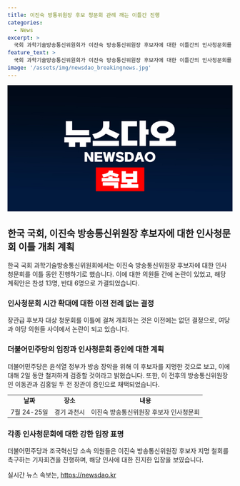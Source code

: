 ```yaml
---
title: 이진숙 방통위원장 후보 청문회 관례 깨는 이틀간 진행
categories:
  - News
excerpt: >
  국회 과학기술방송통신위원회가 이진숙 방송통신위원장 후보자에 대한 이틀간의 인사청문회를 실시하기로 결정했다. 이 뜻밖의 일정은 여론을 끌기에 충분히 이상적이며, 여야 의원들의 투표로 채택되었다. 이는 장관급 후보자에 대한 청문회로는 이례적인 일이다. 이와 관련하여 여당은 철저한 검증을 약속하고 있으며, 반대하는 의견도 있는 가운데 이 논란이 계속될 전망이다.
feature_text: >
  국회 과학기술방송통신위원회가 이진숙 방송통신위원장 후보자에 대한 이틀간의 인사청문회를 실시하기로 결정했다. 이 뜻밖의 일정은 여론을 끌기에 충분히 이상적이며, 여야 의원들의 투표로 채택되었다. 이는 장관급 후보자에 대한 청문회로는 이례적인 일이다. 이와 관련하여 여당은 철저한 검증을 약속하고 있으며, 반대하는 의견도 있는 가운데 이 논란이 계속될 전망이다.
image: '/assets/img/newsdao_breakingnews.jpg'
---
```


<p><img src="/assets/img/newsdao_breakingnews.jpg" alt="ontimetimes 속보" /></p>

<h2 data-ke-size="size26">한국 국회, 이진숙 방송통신위원장 후보자에 대한 인사청문회 이틀 개최 계획</h2>

<p data-ke-size="size16">한국 국회 과학기술방송통신위원회에서는 이진숙 방송통신위원장 후보자에 대한 인사청문회를 이틀 동안 진행하기로 했습니다. 이에 대한 의원들 간에 논란이 있었고, 해당 계획안은 찬성 13명, 반대 6명으로 가결되었습니다.</p>

<h3><b>인사청문회 시간 확대에 대한 이전 전례 없는 결정</b></h3>

<p data-ke-size="size16">장관급 후보자 대상 청문회를 이틀에 걸쳐 개최하는 것은 이전에는 없던 결정으로, 여당과 야당 의원들 사이에서 논란이 되고 있습니다. </p>

<h3><b>더불어민주당의 입장과 인사청문회 증인에 대한 계획</b></h3>

<p data-ke-size="size16">더불어민주당은 윤석열 정부가 방송 장악을 위해 이 후보자를 지명한 것으로 보고, 이에 대해 2일 동안 철저하게 검증할 것이라고 밝혔습니다. 또한, 이 전후의 방송통신위원장인 이동관과 김홍일 두 전 장관이 증인으로 채택되었습니다.</p> 

<table>
  <tr>
    <td style="text-align: center; height: 17px;"><b>날짜</b></td>
    <td style="text-align: center; height: 17px;"><b>장소</b></td>
    <td style="text-align: center; height: 17px;"><b>내용</b></td>
  </tr>
  <tr>
    <td style="text-align: center; height: 17px;">7월 24-25일</td>
    <td style="text-align: center; height: 17px;">경기 과천시</td>
    <td style="text-align: center; height: 17px;">이진숙 방송통신위원장 후보자 인사청문회</td>
  </tr>
</table>

<h3><b>각종 인사청문회에 대한 강한 입장 표명</b></h3>

<p data-ke-size="size16">더불어민주당과 조국혁신당 소속 의원들은 이진숙 방송통신위원장 후보자 지명 철회를 촉구하는 기자회견을 진행하며, 해당 인사에 대한 진지한 입장을 보였습니다.</p>
실시간 뉴스 속보는, <a href="https://newsdao.kr" rel="dofollow">https://newsdao.kr</a>


